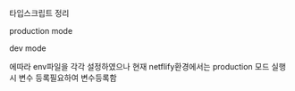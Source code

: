 타입스크립트 정리



production mode

dev mode

에따라 env파일을 각각 설정하였으나 현재 netflify환경에서는 production 모드 실행 시 변수 등록필요하여 변수등록함